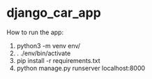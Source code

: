 # django_car_app

How to run the app:
1) python3 -m venv env/
2) . ./env/bin/activate
3) pip install -r requirements.txt
4) python manage.py runserver localhost:8000
